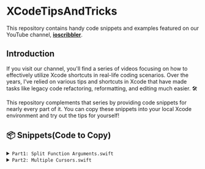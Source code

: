 # XCodeTipsAndTricks

This repository contains handy code snippets and examples featured on our YouTube channel, <a href="https://www.youtube.com/@ioscribbler/videos" target="_blank"><b>ioscribbler</b></a>.

## Introduction

If you visit our channel, you'll find a series of videos focusing on how to effectively utilize Xcode shortcuts in real-life coding scenarios. Over the years, I’ve relied on various tips and shortcuts in Xcode that have made tasks like legacy code refactoring, reformatting, and editing much easier. 🛠️

This repository complements that series by providing code snippets for nearly every part of it. You can copy these snippets into your local Xcode environment and try out the tips for yourself!


## <a name="snippets">📦 Snippets(Code to Copy)</a>

<details>
<summary><code>Part1: Split Function Arguments.swift</code></summary>
<br>
 
```swift
class TaskManager {
    private var tasks: [TaskItem] = []

    func addTaskItem(title: String, description: String, dueDate: Date, priority: Int) {
        let task = TaskItem(title: title, description: description, dueDate: dueDate, priority: priority)
        tasks.append(task)
        print("Task added successfully!")
    }

    func updateTaskItem(id: UUID, newTitle: String?, newDescription: String?,
                        newDueDate: Date?, newPriority: Int?) {
        guard let index = tasks.firstIndex(where: { $0.id == id }) else {
            print("Task not found!")
            return
        }
        if let title = newTitle {
            tasks[index].title = title
        }
        if let description = newDescription {
            tasks[index].description = description
        }
        if let dueDate = newDueDate {
            tasks[index].dueDate = dueDate
        }
        if let priority = newPriority {
            tasks[index].priority = priority
        }
        print("Task updated successfully!")
    }

    func fetchTaskItems(filterByPriority: Int? = nil, sortByDueDate: Bool = false) -> [TaskItem] {
        var filteredTasks = tasks
        if let priority = filterByPriority {
            filteredTasks = filteredTasks.filter { $0.priority == priority }
        }
        if sortByDueDate {
            filteredTasks.sort { $0.dueDate < $1.dueDate }
        }
        return filteredTasks
    }
}
```
</details>

<details>
<summary><code>Part2: Multiple Cursors.swift</code></summary>
<br>
```swift
 struct AccountDetailsResponse: Decodable {
    let name: String
    let age: Int
    let email: String
    let phoneNumber: String
    let accessId: Int
    let accountRating: Int
}
```
</details>

